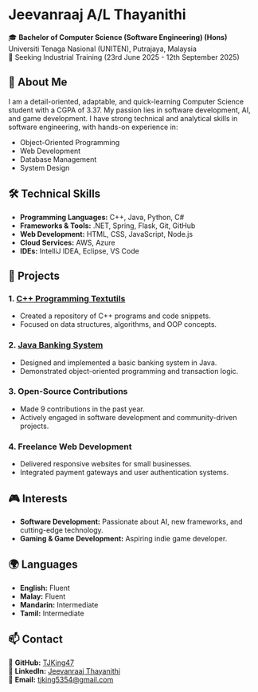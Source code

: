 # Jeevanraaj A/L Thayanithi

🎓 **Bachelor of Computer Science (Software Engineering) (Hons)**  
Universiti Tenaga Nasional (UNITEN), Putrajaya, Malaysia  
📍 Seeking Industrial Training (23rd June 2025 - 12th September 2025)

## 📌 About Me
I am a detail-oriented, adaptable, and quick-learning Computer Science student with a CGPA of 3.37. My passion lies in software development, AI, and game development. I have strong technical and analytical skills in software engineering, with hands-on experience in:
- Object-Oriented Programming
- Web Development
- Database Management
- System Design

## 🛠️ Technical Skills
- **Programming Languages:** C++, Java, Python, C#
- **Frameworks & Tools:** .NET, Spring, Flask, Git, GitHub
- **Web Development:** HTML, CSS, JavaScript, Node.js
- **Cloud Services:** AWS, Azure
- **IDEs:** IntelliJ IDEA, Eclipse, VS Code

## 🚀 Projects
### 1. [C++ Programming Textutils](https://github.com/TJKing47)
- Created a repository of C++ programs and code snippets.
- Focused on data structures, algorithms, and OOP concepts.

### 2. [Java Banking System](https://github.com/TJKing47)
- Designed and implemented a basic banking system in Java.
- Demonstrated object-oriented programming and transaction logic.

### 3. Open-Source Contributions
- Made 9 contributions in the past year.
- Actively engaged in software development and community-driven projects.

### 4. Freelance Web Development
- Delivered responsive websites for small businesses.
- Integrated payment gateways and user authentication systems.

## 🎮 Interests
- **Software Development:** Passionate about AI, new frameworks, and cutting-edge technology.
- **Gaming & Game Development:** Aspiring indie game developer.

## 🌍 Languages
- **English:** Fluent
- **Malay:** Fluent
- **Mandarin:** Intermediate
- **Tamil:** Intermediate

## 📫 Contact
📌 **GitHub:** [TJKing47](https://github.com/TJKing47)  
📌 **LinkedIn:** [Jeevanraaj Thayanithi](https://www.linkedin.com/in/jeevanraaj-thayanithi-75a24534a/)  
📌 **Email:** tjking5354@gmail.com
